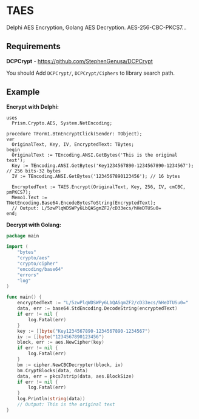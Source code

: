 # TAES
Delphi AES Encryption, Golang AES Decryption. AES-256-CBC-PKCS7...

## Requirements
**DCPCrypt** - https://github.com/StephenGenusa/DCPCrypt

You should Add `DCPCrypt/`, `DCPCrypt/Ciphers` to library search path.

## Example

**Encrypt with Delphi:**
```delphi
uses
  Prism.Crypto.AES, System.NetEncoding;

procedure TForm1.BtnEncryptClick(Sender: TObject);
var
  OriginalText, Key, IV, EncryptedText: TBytes;
begin
  OriginalText := TEncoding.ANSI.GetBytes('This is the original text');
  Key := TEncoding.ANSI.GetBytes('Key1234567890-1234567890-1234567'); // 256 bits-32 bytes
  IV := TEncoding.ANSI.GetBytes('1234567890123456'); // 16 bytes

  EncryptedText := TAES.Encrypt(OriginalText, Key, 256, IV, cmCBC, pmPKCS7);
  Memo1.Text := TNetEncoding.Base64.EncodeBytesToString(EncryptedText);
  // Output: L/5zwPlqWDSWPy6LbQASgmZF2/cD33ecs/hHeDTUSu0=
end;
```

**Decrypt with Golang:**
```go
package main

import (
	"bytes"
	"crypto/aes"
	"crypto/cipher"
	"encoding/base64"
	"errors"
	"log"
)

func main() {
	encryptedText := "L/5zwPlqWDSWPy6LbQASgmZF2/cD33ecs/hHeDTUSu0="
	data, err := base64.StdEncoding.DecodeString(encryptedText)
	if err != nil {
		log.Fatal(err)
	}
	key := []byte("Key1234567890-1234567890-1234567")
	iv := []byte("1234567890123456")
	block, err := aes.NewCipher(key)
	if err != nil {
		log.Fatal(err)
	}
	bm := cipher.NewCBCDecrypter(block, iv)
	bm.CryptBlocks(data, data)
	data, err = pkcs7strip(data, aes.BlockSize)
	if err != nil {
		log.Fatal(err)
	}
	log.Println(string(data))
	// Output: This is the original text
}
```